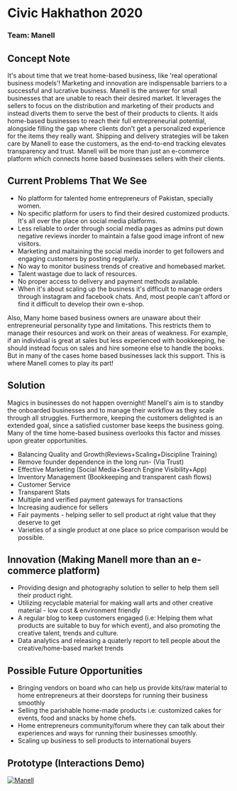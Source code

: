 # Civic Hakhathon 2020

### Team: Manell

## Concept Note

It's about time that we treat home-based business, like 'real operational business models'! Marketing and innovation are indispensable barriers to a successful and lucrative business. Manell is the answer for small businesses that are unable to reach their desired market. It leverages the sellers to focus on the distribution and marketing of their products and instead diverts them to serve the best of their products to clients. It aids home-based businesses to reach their full entrepreneurial potential, alongside filling the gap where clients don't get a personalized experience for the items they really want. Shipping and delivery strategies will be taken care by Manell to ease the customers, as the end-to-end tracking elevates transparency and trust.
Manell will be more than just an e-commerce platform which connects home based businesses sellers with their clients.

## Current Problems That We See

- No platform for talented home entrepreneurs of Pakistan, specially women.
- No specific platform for users to find their desired customized products. It's all over the place on social media platforms.
- Less reliable to order through social media pages as admins put down negative reviews inorder to maintain a false good image infront of new visitors.
- Marketing and maitaining the social media inorder to get followers and engaging customers by posting regularly.
- No way to monitor business trends of creative and homebased market.
- Talent wastage due to lack of resources.
- No proper access to delivery and payment methods available.
- When it's about scaling up the business it's difficult to manage orders through instagram and facebook chats. And, most people can't afford or find it difficult to develop their own e-shop.

Also,
Many home based business owners are unaware about their entrepreneurial personality type and limitations. This restricts them to manage their resources and work on their areas of weakness. For example, if an individual is great at sales but less experienced with bookkeeping, he should instead focus on sales and hire someone else to handle the books. But in many of the cases home based businesses lack this support. This is where Manell comes to play its part!

## Solution

Magics in businesses do not happen overnight! Manell's aim is to standby the onboarded businesses and to manage their workflow as they scale through all struggles. Furthermore, keeping the customers delighted is an extended goal, since a satisfied customer base keeps the business going. Many of the time home-based business overlooks this factor and misses upon greater opportunities.

- Balancing Quality and Growth(Reviews+Scaling+Discipline Training)
- Remove founder dependence in the long run- (Via Trust)
- Effective Marketing (Social Media+Search Engine Visibility+App)
- Inventory Management (Bookkeeping and transparent cash flows)
- Customer Service
- Transparent Stats
- Multiple and verified payment gateways for transactions
- Increasing audience for sellers
- Fair payments - helping seller to sell product at right value that they deserve to get
- Varieties of a single product at one place so price comparison would be possible.

## Innovation (Making Manell more than an e-commerce platform)

- Providing design and photography solution to seller to help them sell their product right.
- Utilizing recyclable material for making wall arts and other creative material - low cost & environment friendly
- A regular blog to keep customers engaged (i.e: Helping them what products are suitable to buy for which event), and also promoting the creative talent, trends and culture.
- Data analytics and releasing a quaterly report to tell people about the creative/home-based market trends

## Possible Future Opportunities

- Bringing vendors on board who can help us provide kits/raw material to home entrepreneurs at their doorsteps for running their business smoothly
- Selling the parishable home-made products i.e: customized cakes for events, food and snacks by home chefs.
- Home entrepreneurs community/forum where they can talk about their experiences and ways for running their businesses smoothly.
- Scaling up business to sell products to international buyers

## Prototype (Interactions Demo)

[![Manell](https://img.youtube.com/vi/LBxTrYGvf50/0.jpg)](https://www.youtube.com/watch?v=LBxTrYGvf50 "Manell")
